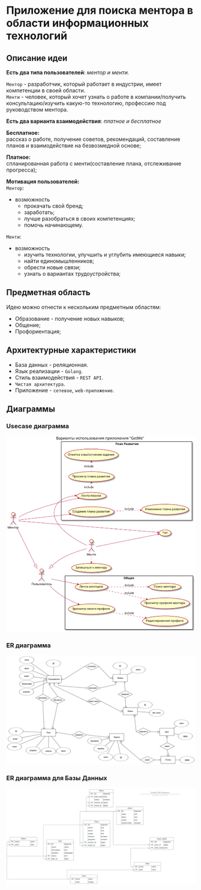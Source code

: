 # Приложение для поиска ментора в области информационных технологий

## Описание идеи
**Есть два типа пользователей**: *ментор и менти.*

`Ментор` - разработчик, который работает в индустрии, имеет компетенции в своей области.  
`Менти` - человек, который хочет узнать о работе в компании/получить консультацию/изучить какую-то технологию, профессию под руководством ментора.  

**Есть два варианта взаимодействия**: *платное и бесплатное*  

**Бесплатное:**  
рассказ о работе, получение советов, рекомендаций, составление планов и взаимодействие на безвозмедной основе;

**Платное:**  
спланированная работа с менти(составление плана, отслеживание прогресса);

**Мотивация пользователей:**  
`Ментор`:
- возможность
  - прокачать свой бренд;
  - заработать;
  - лучше разобраться в своих компетенциях;
  - помочь начинающему.

`Менти`:
- возможность
  - изучить технологии, улучшить и углубить имеющиеся навыки;
  - найти единомышленников;
  - обрести новые связи;
  - узнать о вариантах трудоустройства;

## Предметная область
Идею можно отнести к нескольким предметным областям:
  - Образование - получение новых навыков;
  - Общение;
  - Профориентация;

## Архитектурные характеристики  

- База данных - реляционная.
- Язык реализации - `Golang`.
- Стиль взаимодействия - `REST API`.
- `Чистая архитектура`.
- Приложение - `сетевое`, `web-приложение`.


## Диаграммы

### Usecase диаграмма
![Usecase](./docs/img/usecase.svg)

### ER диаграмма
![ER](./docs/img/er.png)

### ER диаграмма для Базы Данных
![ERD](./docs/img/erd.svg)
